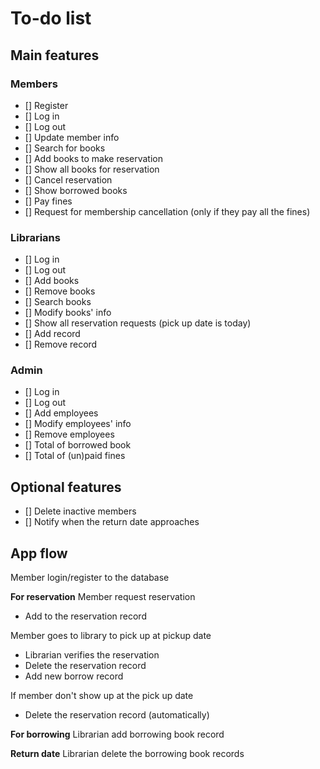 # To-do list

## Main features

### Members

- [] Register
- [] Log in
- [] Log out
- [] Update member info
- [] Search for books
- [] Add books to make reservation
- [] Show all books for reservation
- [] Cancel reservation
- [] Show borrowed books
- [] Pay fines
- [] Request for membership cancellation (only if they pay all the fines)

### Librarians

- [] Log in
- [] Log out
- [] Add books
- [] Remove books
- [] Search books
- [] Modify books' info
- [] Show all reservation requests (pick up date is today)
- [] Add record
- [] Remove record

### Admin

- [] Log in
- [] Log out
- [] Add employees
- [] Modify employees' info
- [] Remove employees
- [] Total of borrowed book
- [] Total of (un)paid fines

## Optional features

- [] Delete inactive members
- [] Notify when the return date approaches

## App flow

Member login/register to the database

**For reservation**
Member request reservation

- Add to the reservation record

Member goes to library to pick up at pickup date

- Librarian verifies the reservation
- Delete the reservation record
- Add new borrow record

If member don't show up at the pick up date

- Delete the reservation record (automatically)

**For borrowing**
Librarian add borrowing book record

**Return date**
Librarian delete the borrowing book records
